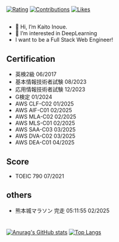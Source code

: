 [![Rating](https://badgen.org/img/atcoder/katsudon_/rating/algorithm?style=plastic)](https://atcoder.jp/users/katsudon_?contestType=algo)
[![Contributions](https://badgen.org/img/qiita/katsudon_qiita/contributions?style=plastic)](https://qiita.com/katsudon_qiita)
[![Likes](https://badgen.org/img/zenn/katsudon_zenn/likes?style=plastic)](https://zenn.dev/katsudon_zenn)

##
- 👋 Hi, I’m Kaito Inoue.
- 👀 I’m interested in DeepLearning
- I want to be a Full Stack Web Engineer!

## Certification
- 英検2級 06/2017
- 基本情報技術者試験 08/2023
- 応用情報技術者試験 12/2023
- G検定 01/2024
- AWS CLF-C02 01/2025
- AWS AIF-C01 02/2025
- AWS MLA-C02 02/2025
- AWS MLS-C01 02/2025
- AWS SAA-C03 03/2025
- AWS DVA-C02 03/2025
- AWS DEA-C01 04/2025

## Score
- TOEIC 790 07/2021

## others
- 熊本城マラソン 完走 05:11:55 02/2025

#
[![Anurag's GitHub stats](https://github-readme-stats.vercel.app/api?username=Katsudon10)](https://github.com/anuraghazra/github-readme-stats)
[![Top Langs](https://github-readme-stats.vercel.app/api/top-langs/?username=Katsudon10)](https://github.com/anuraghazra/github-readme-stats)
